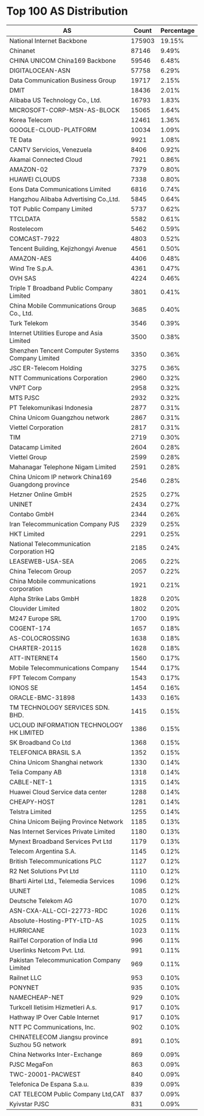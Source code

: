 # Top 100 AS Distribution
| AS | Count | Percentage |
|----|----|----|
| National Internet Backbone | 175903 | 19.15% |
| Chinanet | 87146 | 9.49% |
| CHINA UNICOM China169 Backbone | 59546 | 6.48% |
| DIGITALOCEAN-ASN | 57758 | 6.29% |
| Data Communication Business Group | 19717 | 2.15% |
| DMIT | 18436 | 2.01% |
| Alibaba US Technology Co., Ltd. | 16793 | 1.83% |
| MICROSOFT-CORP-MSN-AS-BLOCK | 15065 | 1.64% |
| Korea Telecom | 12461 | 1.36% |
| GOOGLE-CLOUD-PLATFORM | 10034 | 1.09% |
| TE Data | 9921 | 1.08% |
| CANTV Servicios, Venezuela | 8406 | 0.92% |
| Akamai Connected Cloud | 7921 | 0.86% |
| AMAZON-02 | 7379 | 0.80% |
| HUAWEI CLOUDS | 7338 | 0.80% |
| Eons Data Communications Limited | 6816 | 0.74% |
| Hangzhou Alibaba Advertising Co.,Ltd. | 5845 | 0.64% |
| TOT Public Company Limited | 5737 | 0.62% |
| TTCLDATA | 5582 | 0.61% |
| Rostelecom | 5462 | 0.59% |
| COMCAST-7922 | 4803 | 0.52% |
| Tencent Building, Kejizhongyi Avenue | 4561 | 0.50% |
| AMAZON-AES | 4406 | 0.48% |
| Wind Tre S.p.A. | 4361 | 0.47% |
| OVH SAS | 4224 | 0.46% |
| Triple T Broadband Public Company Limited | 3801 | 0.41% |
| China Mobile Communications Group Co., Ltd. | 3685 | 0.40% |
| Turk Telekom | 3546 | 0.39% |
| Internet Utilities Europe and Asia Limited | 3500 | 0.38% |
| Shenzhen Tencent Computer Systems Company Limited | 3350 | 0.36% |
| JSC ER-Telecom Holding | 3275 | 0.36% |
| NTT Communications Corporation | 2960 | 0.32% |
| VNPT Corp | 2958 | 0.32% |
| MTS PJSC | 2932 | 0.32% |
| PT Telekomunikasi Indonesia | 2877 | 0.31% |
| China Unicom Guangzhou network | 2867 | 0.31% |
| Viettel Corporation | 2817 | 0.31% |
| TIM | 2719 | 0.30% |
| Datacamp Limited | 2604 | 0.28% |
| Viettel Group | 2599 | 0.28% |
| Mahanagar Telephone Nigam Limited | 2591 | 0.28% |
| China Unicom IP network China169 Guangdong province | 2546 | 0.28% |
| Hetzner Online GmbH | 2525 | 0.27% |
| UNINET | 2434 | 0.27% |
| Contabo GmbH | 2344 | 0.26% |
| Iran Telecommunication Company PJS | 2329 | 0.25% |
| HKT Limited | 2291 | 0.25% |
| National Telecommunication Corporation HQ | 2185 | 0.24% |
| LEASEWEB-USA-SEA | 2065 | 0.22% |
| China Telecom Group | 2057 | 0.22% |
| China Mobile communications corporation | 1921 | 0.21% |
| Alpha Strike Labs GmbH | 1828 | 0.20% |
| Clouvider Limited | 1802 | 0.20% |
| M247 Europe SRL | 1700 | 0.19% |
| COGENT-174 | 1657 | 0.18% |
| AS-COLOCROSSING | 1638 | 0.18% |
| CHARTER-20115 | 1628 | 0.18% |
| ATT-INTERNET4 | 1560 | 0.17% |
| Mobile Telecommunications Company | 1544 | 0.17% |
| FPT Telecom Company | 1543 | 0.17% |
| IONOS SE | 1454 | 0.16% |
| ORACLE-BMC-31898 | 1433 | 0.16% |
| TM TECHNOLOGY SERVICES SDN. BHD. | 1415 | 0.15% |
| UCLOUD INFORMATION TECHNOLOGY HK LIMITED | 1386 | 0.15% |
| SK Broadband Co Ltd | 1368 | 0.15% |
| TELEFONICA BRASIL S.A | 1352 | 0.15% |
| China Unicom Shanghai network | 1330 | 0.14% |
| Telia Company AB | 1318 | 0.14% |
| CABLE-NET-1 | 1315 | 0.14% |
| Huawei Cloud Service data center | 1288 | 0.14% |
| CHEAPY-HOST | 1281 | 0.14% |
| Telstra Limited | 1255 | 0.14% |
| China Unicom Beijing Province Network | 1185 | 0.13% |
| Nas Internet Services Private Limited | 1180 | 0.13% |
| Mynext Broadband Services Pvt Ltd | 1179 | 0.13% |
| Telecom Argentina S.A. | 1145 | 0.12% |
| British Telecommunications PLC | 1127 | 0.12% |
| R2 Net Solutions Pvt Ltd | 1110 | 0.12% |
| Bharti Airtel Ltd., Telemedia Services | 1096 | 0.12% |
| UUNET | 1085 | 0.12% |
| Deutsche Telekom AG | 1070 | 0.12% |
| ASN-CXA-ALL-CCI-22773-RDC | 1026 | 0.11% |
| Absolute-Hosting-PTY-LTD-AS | 1025 | 0.11% |
| HURRICANE | 1023 | 0.11% |
| RailTel Corporation of India Ltd | 996 | 0.11% |
| Userlinks Netcom Pvt. Ltd. | 991 | 0.11% |
| Pakistan Telecommunication Company Limited | 969 | 0.11% |
| Railnet LLC | 953 | 0.10% |
| PONYNET | 935 | 0.10% |
| NAMECHEAP-NET | 929 | 0.10% |
| Turkcell Iletisim Hizmetleri A.s. | 917 | 0.10% |
| Hathway IP Over Cable Internet | 917 | 0.10% |
| NTT PC Communications, Inc. | 902 | 0.10% |
| CHINATELECOM Jiangsu province Suzhou 5G network | 891 | 0.10% |
| China Networks Inter-Exchange | 869 | 0.09% |
| PJSC MegaFon | 863 | 0.09% |
| TWC-20001-PACWEST | 840 | 0.09% |
| Telefonica De Espana S.a.u. | 839 | 0.09% |
| CAT TELECOM Public Company Ltd,CAT | 837 | 0.09% |
| Kyivstar PJSC | 831 | 0.09% |
